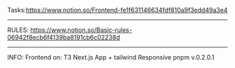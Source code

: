 Tasks:https://www.notion.so/Frontend-fe1f631146634fdf810a9f3edd49a3e4

---

RULES:
https://www.notion.so/Basic-rules-06942f8ecb6f4139ba8191cb6c02238d

---

INFO:
Frontend on:
T3 Next.js App + tailwind
Responsive
pnpm
v.0.2.0.1
